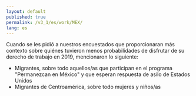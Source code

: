 ```yaml
---
layout: default
published: true
permalink: /v3_1/es/work/MEX/
lang: es
---
```


Cuando se les pidió a nuestros encuestados que proporcionaran más contexto sobre quiénes tuvieron menos probabilidades de disfrutar de su derecho de trabajo en 2019, mencionaron lo siguiente:

- Migrantes, sobre todo aquellos/as que participan en el programa "Permanezcan en México" y que esperan respuesta de asilo de Estados Unidos
- Migrantes de Centroamérica, sobre todo mujeres y niños/as


